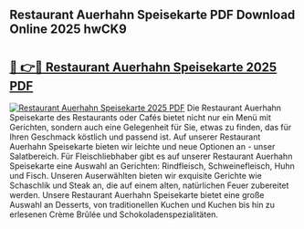 ## Restaurant Auerhahn Speisekarte PDF Download Online 2025 hwCK9

# <h2><a href="http://gc844o.nevu.top/?p=Restaurant+Auerhahn+Speisekarte">🔗 👉🔴 Restaurant Auerhahn Speisekarte 2025 PDF</a></h2>

[![Restaurant Auerhahn Speisekarte 2025 PDF](https://i.imgur.com/dBaPXMq.png)](http://gc844o.nevu.top/?p=Restaurant+Auerhahn+Speisekarte)
Die Restaurant Auerhahn Speisekarte des Restaurants oder Cafés bietet nicht nur ein Menü mit Gerichten, sondern auch eine Gelegenheit für Sie, etwas zu finden, das für Ihren Geschmack köstlich und passend ist. Auf unserer Restaurant Auerhahn Speisekarte bieten wir leichte und neue Optionen an - unser Salatbereich. Für Fleischliebhaber gibt es auf unserer Restaurant Auerhahn Speisekarte eine Auswahl an Gerichten: Rindfleisch, Schweinefleisch, Huhn und Fisch. Unseren Auserwählten bieten wir exquisite Gerichte wie Schaschlik und Steak an, die auf einem alten, natürlichen Feuer zubereitet werden. Unsere Restaurant Auerhahn Speisekarte bietet eine große Auswahl an Desserts, von traditionellen Kuchen und Kuchen bis hin zu erlesenen Crème Brûlée und Schokoladenspezialitäten.
